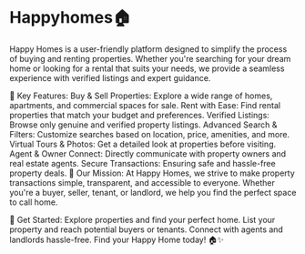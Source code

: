 # Happyhomes🏠
Happy Homes is a user-friendly platform designed to simplify the process of buying and renting properties. Whether you're searching for your dream home or looking for a rental that suits your needs, we provide a seamless experience with verified listings and expert guidance.

🔑 Key Features:
Buy & Sell Properties: Explore a wide range of homes, apartments, and commercial spaces for sale.
Rent with Ease: Find rental properties that match your budget and preferences.
Verified Listings: Browse only genuine and verified property listings.
Advanced Search & Filters: Customize searches based on location, price, amenities, and more.
Virtual Tours & Photos: Get a detailed look at properties before visiting.
Agent & Owner Connect: Directly communicate with property owners and real estate agents.
Secure Transactions: Ensuring safe and hassle-free property deals.
🎯 Our Mission:
At Happy Homes, we strive to make property transactions simple, transparent, and accessible to everyone. Whether you're a buyer, seller, tenant, or landlord, we help you find the perfect space to call home.

🔗 Get Started:
Explore properties and find your perfect home.
List your property and reach potential buyers or tenants.
Connect with agents and landlords hassle-free.
Find your Happy Home today! 🏠✨
